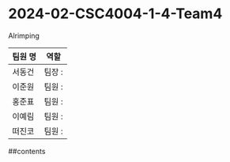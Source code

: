 # 2024-02-CSC4004-1-4-Team4

Alrimping

|팀원 명 | 역할 |
|-----|-----|
| 서동건| 팀장 : | 
| 이준원| 팀원 : | 
| 홍준표| 팀원 : | 
| 이예림| 팀원 : | 
| 떠진코| 팀원 : | 


##contents
